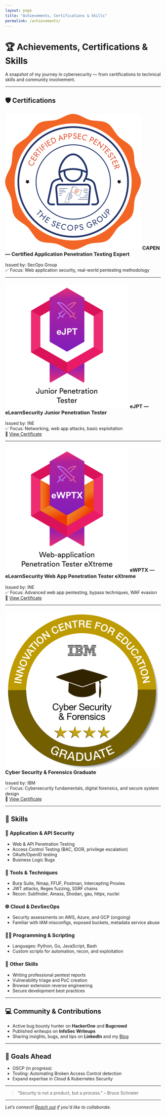 ```yaml
---
layout: page
title: "Achievements, Certifications & Skills"
permalink: /achievements/
---
```


# 🏆 Achievements, Certifications & Skills

A snapshot of my journey in cybersecurity — from certifications to technical skills and community involvement.

---

## 🛡️ Certifications

### ![CAPEN](assets/capen-logo.png) CAPEN — Certified Application Penetration Testing Expert  
Issued by: SecOps Group  
✅ Focus: Web application security, real-world pentesting methodology 

---

### ![eJPT](assets/ejpt-logo.png) eJPT — eLearnSecurity Junior Penetration Tester  
Issued by: INE  
✅ Focus: Networking, web app attacks, basic exploitation  
🔗 [View Certificate](https://certs.ine.com/4bb2d27e-6d55-483e-a268-f4b680cfc868#acc.q3UkzPow)

---

### ![eWPTX](assets/ewptx-logo.png) eWPTX — eLearnSecurity Web App Penetration Tester eXtreme  
Issued by: INE  
✅ Focus: Advanced web app pentesting, bypass techniques, WAF evasion  
🔗 [View Certificate](https://certs.ine.com/8b21947a-faa4-4394-be96-61e30414e423#acc.PzLYaJxV)

---

### ![IBM](assets/ibm-logo.png) Cyber Security & Forensics Graduate  
Issued by: IBM  
✅ Focus: Cybersecurity fundamentals, digital forensics, and secure system design  
🔗 [View Certificate](https://www.credly.com/badges/06f2d298-2f2b-4b43-92b1-395b61d7034b/linked_in_profile)

---

## 🧠 Skills

### 🔐 **Application & API Security**
- Web & API Penetration Testing
- Access Control Testing (BAC, IDOR, privilege escalation)
- OAuth/OpenID testing
- Business Logic Bugs

### 🧰 **Tools & Techniques**
- Burp Suite, Nmap, FFUF, Postman, Intercepting Proxies
- JWT attacks, Regex fuzzing, SSRF chains
- Recon: Subfinder, Amass, Shodan, gau, httpx, nuclei

### 🌐 **Cloud & DevSecOps**
- Security assessments on AWS, Azure, and GCP (ongoing)
- Familiar with IAM misconfigs, exposed buckets, metadata service abuse

### 🧑‍💻 **Programming & Scripting**
- Languages: Python, Go, JavaScript, Bash
- Custom scripts for automation, recon, and exploitation

### 🔧 **Other Skills**
- Writing professional pentest reports
- Vulnerability triage and PoC creation
- Browser extension reverse engineering
- Secure development best practices

---

## 💻 Community & Contributions

- Active bug bounty hunter on **HackerOne** and **Bugcrowd**  
- Published writeups on **InfoSec Writeups**  
- Sharing insights, bugs, and tips on **LinkedIn** and my [Blog](https://bhaveshraj336.github.io/)

---

## 🎯 Goals Ahead

- OSCP (in progress)  
- Tooling: Automating Broken Access Control detection  
- Expand expertise in Cloud & Kubernetes Security

---

> “Security is not a product, but a process.” – Bruce Schneier

---

*Let’s connect! [Reach out](mailto:bhaveshrajpurohit336@gmail.com) if you'd like to collaborate.*
